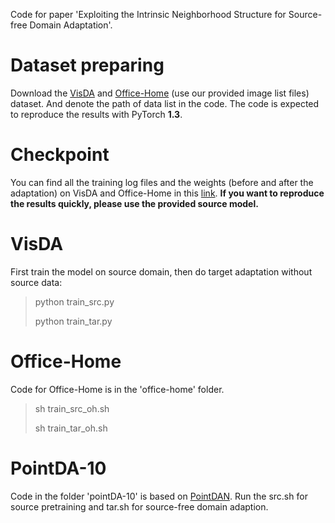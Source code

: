 
Code for paper 'Exploiting the Intrinsic Neighborhood Structure for Source-free Domain Adaptation'.

# Dataset preparing

Download the [VisDA](https://github.com/VisionLearningGroup/taskcv-2017-public/tree/master/classification) and [Office-Home](https://www.hemanthdv.org/officeHomeDataset.html) (use our provided image list files) dataset. And denote the path of data list in the code. The code is expected to reproduce the results with PyTorch **1.3**. 

# Checkpoint

You can find all the training log files and the weights (before and after the adaptation) on VisDA and Office-Home in this [link](https://drive.google.com/drive/folders/1Tx-iyEXDbmuxlLyYX5sLKwNsTrpwHpjk?usp=sharing). **If you want to reproduce the results quickly, please use the provided source model.**

# VisDA


First train the model on source domain, then do target adaptation without source data:
> python train_src.py
>
> python train_tar.py

# Office-Home
Code for Office-Home is in the 'office-home' folder. 

> sh train_src_oh.sh
>
> sh train_tar_oh.sh

# PointDA-10

Code in the folder 'pointDA-10' is based on [PointDAN](https://github.com/canqin001/PointDAN). Run the src.sh for source pretraining and tar.sh for source-free domain adaption.
